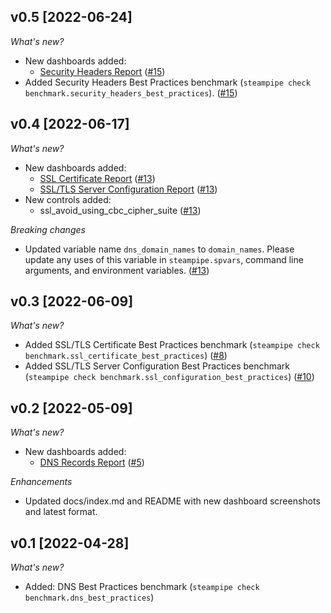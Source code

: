## v0.5 [2022-06-24]

_What's new?_

- New dashboards added:
  - [Security Headers Report](https://hub.steampipe.io/mods/turbot/net_insights/dashboards/dashboard.security_headers_report) ([#15](https://github.com/turbot/steampipe-mod-net-insights/pull/15))
- Added Security Headers Best Practices benchmark (`steampipe check benchmark.security_headers_best_practices`). ([#15](https://github.com/turbot/steampipe-mod-net-insights/pull/15))

## v0.4 [2022-06-17]

_What's new?_

- New dashboards added:
  - [SSL Certificate Report](https://hub.steampipe.io/mods/turbot/net_insights/dashboards/dashboard.ssl_certificate_report) ([#13](https://github.com/turbot/steampipe-mod-net-insights/pull/13))
  - [SSL/TLS Server Configuration Report](https://hub.steampipe.io/mods/turbot/net_insights/dashboards/dashboard.ssl_configuration_report) ([#13](https://github.com/turbot/steampipe-mod-net-insights/pull/13))
- New controls added:
  - ssl_avoid_using_cbc_cipher_suite ([#13](https://github.com/turbot/steampipe-mod-net-insights/pull/13))

_Breaking changes_

- Updated variable name `dns_domain_names` to `domain_names`. Please update any uses of this variable in `steampipe.spvars`, command line arguments, and environment variables. ([#13](https://github.com/turbot/steampipe-mod-net-insights/pull/13))

## v0.3 [2022-06-09]

_What's new?_

- Added SSL/TLS Certificate Best Practices benchmark (`steampipe check benchmark.ssl_certificate_best_practices`) ([#8](https://github.com/turbot/steampipe-mod-net-insights/pull/8))
- Added SSL/TLS Server Configuration Best Practices benchmark (`steampipe check benchmark.ssl_configuration_best_practices`) ([#10](https://github.com/turbot/steampipe-mod-net-insights/pull/10))

## v0.2 [2022-05-09]

_What's new?_

- New dashboards added:
  - [DNS Records Report](https://hub.steampipe.io/mods/turbot/net_insights/dashboards/dashboard.dns_records_report) ([#5](https://github.com/turbot/steampipe-mod-net-insights/pull/5))

_Enhancements_

- Updated docs/index.md and README with new dashboard screenshots and latest format.

## v0.1 [2022-04-28]

_What's new?_

- Added: DNS Best Practices benchmark (`steampipe check benchmark.dns_best_practices`)
